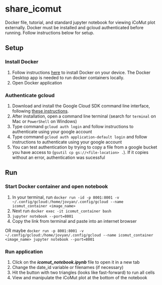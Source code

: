 # share_icomut
Docker file, tutorial, and standard jupyter notebook for viewing iCoMut plot externally. Docker must be installed and gcloud authenticated before running. Follow instructions below for setup.

## Setup
### Install Docker
1) Follow instructions [here](https://docs.docker.com/get-docker/) to install Docker on your device. The Docker Desktop app is needed to run docker containers locally.
2) Open Docker application
### Authenticate gcloud
1) Download and install the Google Cloud SDK command line interface, following [these instructions](https://cloud.google.com/sdk/docs/install-sdk).
2) After installation, open a command line terminal (search for `terminal` on Mac or `PowerShell` on Windows)
3) Type command `gcloud auth login` and follow instructions to authenticate using your google account
4) Type command `gcloud auth application-default login` and follow instructions to authenticate using your google account
5) You can test authentication by trying to copy a file from a google bucket you have access to (`gsutil cp gs://<file-location> .`). If it copies without an error, authentication was sucessful

## Run
### Start Docker container and open notebook
1) In your terminal, run `docker run -id -p 8001:8001 -v ~/.config/gcloud:/home/jovyan/.config/gcloud --name icomut_container <image_name>`
2) Next run `docker exec -it icomut_container bash`
3) `jupyter notebook --port=8001`
4) Copy the link from terminal and paste into an internet browser

OR maybe `docker run -p 8001:8001 -v ~/.config/gcloud:/home/jovyan/.config/gcloud --name icomut_container <image_name> jupyter notebook --port=8001`

### Run application
1) Click on the ***icomut_notebook.ipynb*** file to open it in a new tab
2) Change the date_id variable or filenames (if necessary) 
3) Hit the button with two triangles (looks like fast-forward) to run all cells
4) View and manipulate the iCoMut plot at the bottom of the notebook

